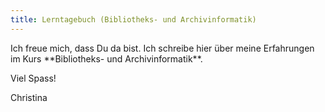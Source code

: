 ```yaml
---
title: Lerntagebuch (Bibliotheks- und Archivinformatik)
---
```

<p>Ich freue mich, dass Du da bist. Ich schreibe hier über meine Erfahrungen im Kurs **Bibliotheks- und Archivinformatik**.</p><p></p>
<p>Viel Spass!</p><p></p>
Christina 
